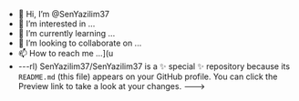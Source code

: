 - 👋 Hi, I’m @SenYazilim37
- 👀 I’m interested in ...
- 🌱 I’m currently learning ...
- 💞️ I’m looking to collaborate on ...
- 📫 How to reach me ...](u
- ---rl)
SenYazilim37/SenYazilim37 is a ✨ special ✨ repository because its `README.md` (this file) appears on your GitHub profile.
You can click the Preview link to take a look at your changes.
--->
